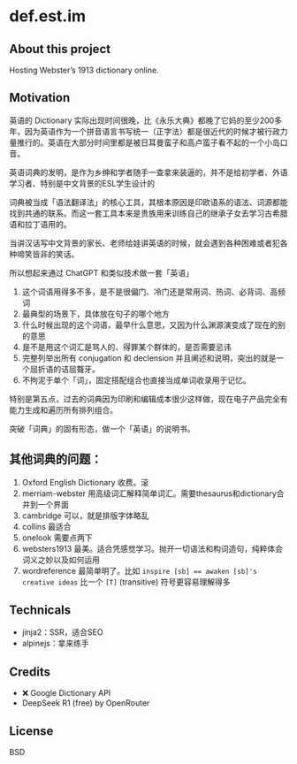 # def.est.im

## About this project

Hosting Webster’s 1913 dictionary online.

## Motivation

英语的 Dictionary 实际出现时间很晚，比《永乐大典》都晚了它妈的至少200多年，因为英语作为一个拼音语言书写统一（正字法）都是很近代的时候才被行政力量推行的。英语在大部分时间里都是被日耳曼蛮子和高卢蛮子看不起的一个小岛口音。

英语词典的发明，是作为乡绅和学者随手一查拿来装逼的，并不是给初学者、外语学习者、特别是中文背景的ESL学生设计的

词典被当成「语法翻译法」的核心工具，其根本原因是印欧语系的语法、词源都能找到共通的联系。而这一套工具本来是贵族用来训练自己的继承子女去学习古希腊语和拉丁语用的。

当讲汉话写中文背景的家长、老师给娃讲英语的时候，就会遇到各种困难或者犯各种啼笑皆非的笑话。

所以想起来通过 ChatGPT 和类似技术做一套「英语」

1. 这个词语用得多不多，是不是很偏门、冷门还是常用词、热词、必背词、高频词
2. 最典型的场景下，具体放在句子的哪个地方
3. 什么时候出现的这个词语，最早什么意思，又因为什么渊源演变成了现在的别的意思
4. 是不是用这个词汇是骂人的、得罪某个群体的，是否需要忌讳
5. 完整列举出所有 conjugation 和 declension 并且阐述和说明，突出的就是一个屈折语的诘屈聱牙。
6. 不拘泥于单个「词」，固定搭配组合也直接当成单词收录用于记忆。

特别是第五点，过去的词典因为印刷和编辑成本很少这样做，现在电子产品完全有能力生成和遍历所有排列组合。

突破「词典」的固有形态，做一个「英语」的说明书。


## 其他词典的问题：

1. Oxford English Dictionary 收费。滚
2. merriam-webster 用高级词汇解释简单词汇。需要thesaurus和dictionary合并到一个界面
3. cambridge 可以，就是排版字体略乱
4. collins 最适合
5. onelook 需要点两下
6. websters1913 最美。适合凭感觉学习。抛开一切语法和构词造句，纯粹体会词义之妙以及如何运用
7. wordreference 最简单明了。比如 `inspire [sb] == awaken [sb]'s creative ideas` 比一个 `[T]` (transitive) 符号更容易理解得多

## Technicals

- jinja2：SSR，适合SEO
- alpinejs：拿来练手

## Credits

- ❌ Google Dictionary API 
- DeepSeek R1 (free) by OpenRouter

## License

BSD

